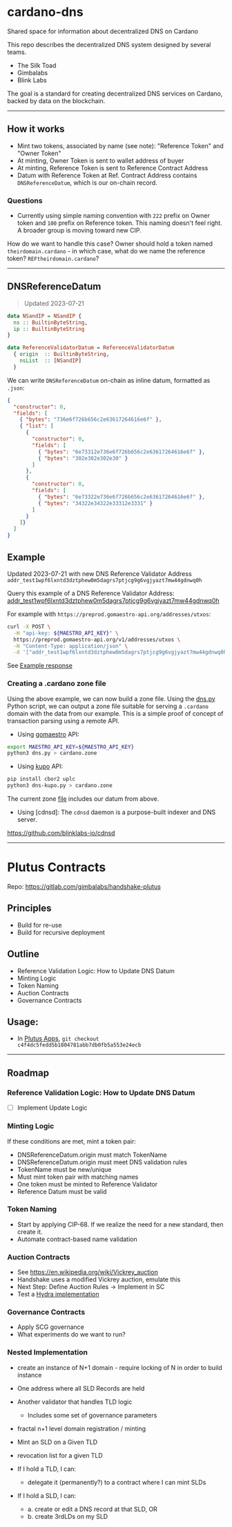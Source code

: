 # cardano-dns
Shared space for information about decentralized DNS on Cardano

This repo describes the decentralized DNS system designed by several teams.

- The Silk Toad
- Gimbalabs
- Blink Labs

The goal is a standard for creating decentralized DNS services on Cardano,
backed by data on the blockchain.

---

## How it works
- Mint two tokens, associated by name (see note): "Reference Token" and "Owner Token"
- At minting, Owner Token is sent to wallet address of buyer
- At minting, Reference Token is sent to Reference Contract Address
- Datum with Reference Token at Ref. Contract Address contains `DNSReferenceDatum`, which is our on-chain record.

### Questions
- Currently using simple naming convention with `222` prefix on Owner token and `100` prefix on Reference token. This naming doesn't feel right. A broader group is moving toward new CIP.

How do we want to handle this case? Owner should hold a token named `theirdomain.cardano` - in which case, what do we name the reference token? `REFtheirdomain.cardano`?

---

## DNSReferenceDatum
> Updated 2023-07-21

```haskell
data NSandIP = NSandIP {
  ns :: BuiltinByteString,
  ip :: BuiltinByteString
}

data ReferenceValidatorDatum = ReferenceValidatorDatum
  { origin  :: BuiltinByteString,
    nsList  :: [NSandIP]
  }
```

We can write `DNSReferenceDatum` on-chain as inline datum, formatted as `.json`:
```json
{
  "constructor": 0,
  "fields": [
    { "bytes": "736e6f726b656c2e63617264616e6f" },
    { "list": [
      {
        "constructor": 0,
        "fields": [
          { "bytes": "6e73312e736e6f726b656c2e63617264616e6f" },
          { "bytes": "302e302e302e30" }
        ]
      },
      {
        "constructor": 0,
        "fields": [
          { "bytes": "6e73322e736e6f726b656c2e63617264616e6f" },
          { "bytes": "34322e34322e33312e3331" }
        ]
      }
    ]}
  ]
}
```

## Example
Updated 2023-07-21 with new DNS Reference Validator Address `addr_test1wpf6lxntd3dztphew0m5dagrs7ptjcg9g6vgjyazt7mw44gdnwq0h`

Query this example of a DNS Reference Validator Address: [addr_test1wpf6lxntd3dztphew0m5dagrs7ptjcg9g6vgjyazt7mw44gdnwq0h](https://preprod.cardanoscan.io/address/7053af9a6b6c5a2586f973f746f5038782b9610546988913a25fb6ead5)

For example with `https://preprod.gomaestro-api.org/addresses/utxos`:
```bash
curl -X POST \
  -H "api-key: ${MAESTRO_API_KEY}" \
  https://preprod.gomaestro-api.org/v1/addresses/utxos \
  -H "Content-Type: application/json" \
  -d '["addr_test1wpf6lxntd3dztphew0m5dagrs7ptjcg9g6vgjyazt7mw44gdnwq0h"]'
```

See [Example response](example.json)

### Creating a .cardano zone file

Using the above example, we can now build a zone file. Using the
[dns.py](dns.py) Python script, we can output a zone file suitable for serving
a `.cardano` domain with the data from our example. This is a simple proof of
concept of transaction parsing using a remote API.

* Using [gomaestro] API:
```bash
export MAESTRO_API_KEY=${MAESTRO_API_KEY}
python3 dns.py > cardano.zone
```
* Using [kupo] API:
```bash
pip install cbor2 uplc
python3 dns-kupo.py > cardano.zone
```

The current zone [file](cardano.zone) includes our datum from above.

* Using [cdnsd]:
The `cdnsd` daemon is a purpose-built indexer and DNS server.

https://github.com/blinklabs-io/cdnsd

---

# Plutus Contracts
Repo: https://gitlab.com/gimbalabs/handshake-plutus

## Principles
- Build for re-use
- Build for recursive deployment

## Outline
- Reference Validation Logic: How to Update DNS Datum
- Minting Logic
- Token Naming
- Auction Contracts
- Governance Contracts

## Usage:
- In [Plutus Apps](https://github.com/input-output-hk/plutus-apps), `git checkout c4f4dc5fedd5b1804781abb7db0fb5a553e24ecb`

---

## Roadmap

### Reference Validation Logic: How to Update DNS Datum
- [ ] Implement Update Logic

### Minting Logic
If these conditions are met, mint a token pair:
- DNSReferenceDatum.origin must match TokenName
- DNSReferenceDatum.origin must meet DNS validation rules
- TokenName must be new/unique
- Must mint token pair with matching names
- One token must be minted to Reference Validator
- Reference Datum must be valid

### Token Naming
- Start by applying CIP-68. If we realize the need for a new standard, then create it.
- Automate contract-based name validation

### Auction Contracts
- See https://en.wikipedia.org/wiki/Vickrey_auction
- Handshake uses a modified Vickrey auction, emulate this
- Next Step: Define Auction Rules -> Implement in SC
- Test a [Hydra implementation](https://hydra.family/head-protocol/use-cases/nft-auction/)

### Governance Contracts
- Apply SCG governance
- What experiments do we want to run?

### Nested Implementation
- create an instance of N+1 domain - require locking of N in order to build instance
- One address where all SLD Records are held
- Another validator that handles TLD logic
    - Includes some set of governance parameters
- fractal n+1 level domain registration / minting
- Mint an SLD on a Given TLD
- revocation list for a given TLD
- If I hold a TLD, I can:
    - delegate it (permanently?) to a contract where I can mint SLDs

- If I hold a SLD, I can:
    - a. create or edit a DNS record at that SLD, OR
    - b. create 3rdLDs on my SLD

[gomaestro]: https://www.gomaestro.org/
[kupo]: https://github.com/CardanoSolutions/kupo/
